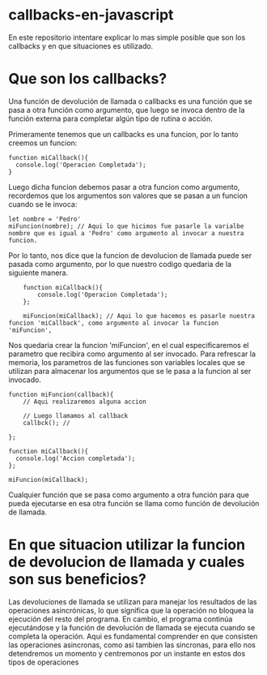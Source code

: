 # callbacks-en-javascript
En este repositorio intentare explicar lo mas simple posible que son los callbacks y en que situaciones es utilizado.

# Que son los callbacks?

Una función de devolución de llamada o callbacks es una función que se pasa a otra función como argumento, que luego se invoca dentro de la función externa para completar algún tipo de rutina o acción. 

Primeramente tenemos que un callbacks es una funcion, por lo tanto creemos un funcion:
  
    function miCallback(){
      console.log('Operacion Completada');
    }

Luego dicha funcion debemos pasar a otra funcion como argumento, recordemos que los argumentos son valores que se pasan a un funcion cuando se le invoca:
    
    let nombre = 'Pedro'
    miFuncion(nombre); // Aqui lo que hicimos fue pasarle la varialbe nombre que es igual a 'Pedro' como argumento al invocar a nuestra         funcion.


Por lo tanto, nos dice que la funcion de devolucion de llamada puede ser pasada como argumento, por lo que nuestro codigo quedaria de la siguiente manera.

        function miCallback(){
            console.log('Operacion Completada');
        };
        
        miFuncion(miCallback); // Aqui lo que hacemos es pasarle nuestra funcion 'miCallback', como argumento al invocar la funcion 'miFuncion', 
        
Nos quedaria crear la funcion 'miFuncion', en el cual especificaremos el parametro que recibira como argumento al ser invocado. Para refrescar la memoria, los parametros de las funciones son variables locales que se utilizan para almacenar los argumentos que se le pasa a la funcion al ser invocado.

    function miFuncion(callback){
        // Aqui realizaremos alguna accion
        
        // Luego llamamos al callback
        callbck(); // 
      
    };

    function miCallback(){
      console.log('Accion completada');
    };
    
    miFuncion(miCallback);

Cualquier función que se pasa como argumento a otra función para que pueda ejecutarse en esa otra función se llama como función de devolución de llamada.

# En que situacion utilizar la funcion de devolucion de llamada y cuales son sus beneficios?

Las devoluciones de llamada se utilizan para manejar los resultados de las operaciones asincrónicas, lo que significa que la operación no bloquea la ejecución del resto del programa. En cambio, el programa continúa ejecutándose y la función de devolución de llamada se ejecuta cuando se completa la operación. Aqui es fundamental comprender en que consisten las operaciones asincronas, como asi tambien las sincronas, para ello nos detendremos un momento y centremonos por un instante en estos dos tipos de operaciones 



